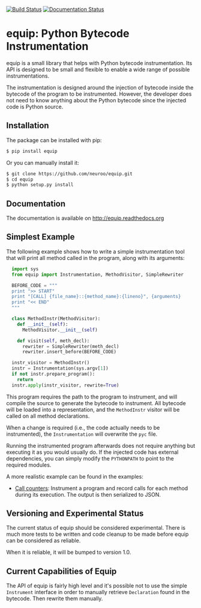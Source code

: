 [![Build Status](https://travis-ci.org/neuroo/equip.svg?branch=master)](https://travis-ci.org/neuroo/equip) [![Documentation Status](https://readthedocs.org/projects/equip/badge/?version=latest)](https://readthedocs.org/projects/equip/?badge=latest)

# equip: Python Bytecode Instrumentation

equip is a small library that helps with Python bytecode instrumentation. Its API
is designed to be small and flexible to enable a wide range of possible instrumentations.

The instrumentation is designed around the injection of bytecode inside the
bytecode of the program to be instrumented. However, the developer does not need to know
anything about the Python bytecode since the injected code is Python source.

## Installation
The package can be installed with pip:
```bash
$ pip install equip
```

Or you can manually install it:
```bash
$ git clone https://github.com/neuroo/equip.git
$ cd equip
$ python setup.py install
```

## Documentation
The documentation is available on http://equip.readthedocs.org

## Simplest Example

The following example shows how to write a simple instrumentation tool that will print all
method called in the program, along with its arguments:

```python
  import sys
  from equip import Instrumentation, MethodVisitor, SimpleRewriter

  BEFORE_CODE = """
  print ">> START"
  print "[CALL] {file_name}::{method_name}:{lineno}", {arguments}
  print "<< END"
  """

  class MethodInstr(MethodVisitor):
    def __init__(self):
      MethodVisitor.__init__(self)

    def visit(self, meth_decl):
      rewriter = SimpleRewriter(meth_decl)
      rewriter.insert_before(BEFORE_CODE)

  instr_visitor = MethodInstr()
  instr = Instrumentation(sys.argv[1])
  if not instr.prepare_program():
    return
  instr.apply(instr_visitor, rewrite=True)
```

This program requires the path to the program to instrument, and will compile the source
to generate the bytecode to instrument. All bytecode will be loaded into a representation,
and the `MethodInstr` visitor will be called on all method declarations.

When a change is required (i.e., the code actually needs to be instrumented), the
`Instrumentation` will overwrite the `pyc` file.

Running the instrumented program afterwards does not require anything but executing it as you
would usually do. If the injected code has external dependencies, you can simply modify the
`PYTHONPATH` to point to the required modules.

A more realistic example can be found in the examples:
  * [Call counters](https://github.com/neuroo/equip/blob/master/examples/counter/counter_instrument.py): Instrument a program and record calls for each method during its execution. The output is then serialized to JSON.


## Versioning and Experimental Status
The current status of equip should be considered experimental. There is much more tests
to be written and code cleanup to be made before equip can be considered as reliable.

When it is reliable, it will be bumped to version 1.0.

## Current Capabilities of Equip
The API of equip is fairly high level and it's possible not to use the simple ``Instrument`` interface
in order to manually retrieve ``Declaration`` found in the bytecode. Then rewrite them manually.

